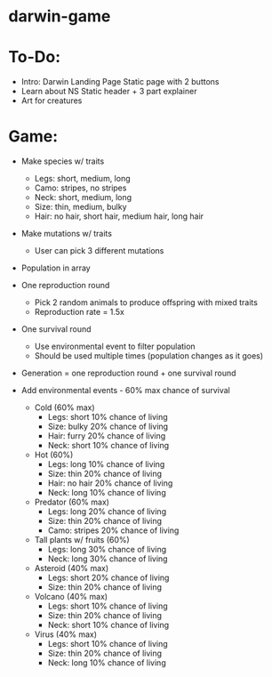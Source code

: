 # darwin-game
<!-- This is an educational game to help students understand how natural selection works. Concept inspired by and based on "Who Wants to Live a Million Years?" -->

# To-Do:
- Intro: Darwin Landing Page        Static page with 2 buttons
- Learn about NS                    Static header + 3 part explainer
- Art for creatures


# Game:
- Make species w/ traits
    - Legs: short, medium, long
    - Camo: stripes, no stripes
    - Neck: short, medium, long
    - Size: thin, medium, bulky
    - Hair: no hair, short hair, medium hair, long hair

- Make mutations w/ traits
    - User can pick 3 different mutations

- Population in array

- One reproduction round
    - Pick 2 random animals to produce offspring with mixed traits
    - Reproduction rate = 1.5x

- One survival round
    - Use environmental event to filter population
    - Should be used multiple times (population changes as it goes)

- Generation = one reproduction round + one survival round

- Add environmental events - 60% max chance of survival
    - Cold (60% max)
        - Legs: short 10% chance of living
        - Size: bulky 20% chance of living
        - Hair: furry 20% chance of living
        - Neck: short 10% chance of living
    - Hot (60%)
        - Legs: long 10% chance of living
        - Size: thin 20% chance of living
        - Hair: no hair 20% chance of living
        - Neck: long 10% chance of living
    - Predator (60% max)
        - Legs: long 20% chance of living
        - Size: thin 20% chance of living
        - Camo: stripes 20% chance of living
    - Tall plants w/ fruits (60%)
        - Legs: long 30% chance of living
        - Neck: long 30% chance of living
     - Asteroid (40% max)
        - Legs: short 20% chance of living
        - Size: thin 20% chance of living
    - Volcano (40% max)
        - Legs: short 10% chance of living
        - Size: thin 20% chance of living
        - Neck: short 10% chance of living
    - Virus (40% max)
        - Legs: short 10% chance of living
        - Size: thin 20% chance of living
        - Neck: long 10% chance of living
